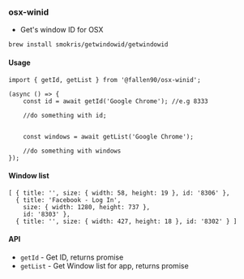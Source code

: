 ### osx-winid
- Get's window ID for OSX

```
brew install smokris/getwindowid/getwindowid
```

#### Usage

```
import { getId, getList } from '@fallen90/osx-winid';

(async () => {
	const id = await getId('Google Chrome'); //e.g 8333

	//do something with id;


	const windows = await getList('Google Chrome');

	//do something with windows
});

```

#### Window list
```
[ { title: '', size: { width: 58, height: 19 }, id: '8306' },
  { title: 'Facebook - Log In',
    size: { width: 1280, height: 737 },
    id: '8303' },
  { title: '', size: { width: 427, height: 18 }, id: '8302' } ]
```

#### API

- `getId` - Get ID, returns promise
- `getList` - Get Window list for app, returns promise